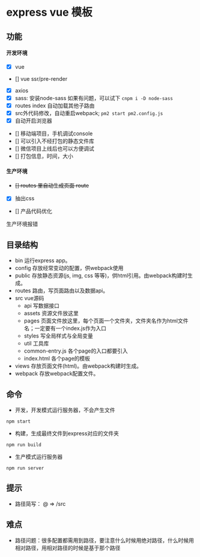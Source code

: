# express vue 模板

## 功能

#### 开发环境
- [x] vue
- [] vue ssr/pre-render
- [x] axios
- [x] sass: 安装node-sass 如果有问题，可以试下 `cnpm i -D node-sass`
- [x] routes index 自动加载其他子路由
- [x] src外代码修改，自动重启webpack; `pm2 start pm2.config.js`
- [x] 自动开启浏览器
- [] 移动端项目，手机调试console
- [] 可以引入不经打包的静态文件库
- [] 微信项目上线后也可以方便调试
- [] 打包信息，时间，大小

#### 生产环境
- <del>[] routes 里自动生成页面 route <del>
- [x] 抽出css
- [] 产品代码优化

生产环境报错

## 目录结构

- bin     运行express app。
- config  存放经常变动的配置，供webpack使用
- public  存放静态资源(js, img, css 等等)，供html引用。由webpack构建时生成。
- routes  路由，写页面路由以及数据api。
- src     vue源码
  - api     写数据接口
  - assets  资源文件放这里
  - pages   页面文件放这里，每个页面一个文件夹，文件夹名作为html文件名；一定要有一个index.js作为入口
  - styles  写全局样式与全局变量
  - util    工具库
  - common-entry.js   各个page的入口都要引入
  - index.html        各个page的模板
- views   存放页面文件(html)。由webpack构建时生成。
- webpack 存放webpack配置文件。


## 命令

- 开发，开发模式运行服务器，不会产生文件

`npm start`

- 构建，生成最终文件到express对应的文件夹

`npm run build`

- 生产模式运行服务器

`npm run server`

## 提示

- 路径简写： @ => /src


## 难点

- 路径问题：很多配置都需用到路径，要注意什么时候用绝对路径，什么时候用相对路径，用相对路径的时候是基于那个路径
